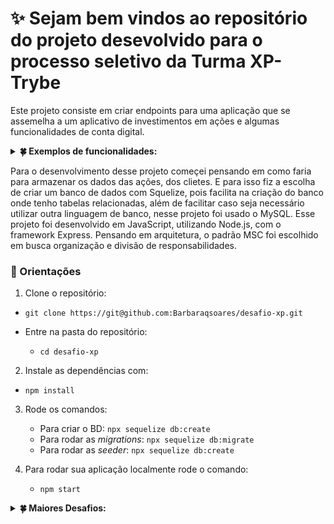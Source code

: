 # ✨ Sejam bem vindos ao repositório do projeto desevolvido para o processo seletivo da Turma XP-Trybe

Este projeto consiste em criar endpoints para uma aplicação que se assemelha a um aplicativo de investimentos em ações e algumas funcionalidades de conta digital.

<details>
<summary><strong>🍀 Exemplos de funcionalidades:</strong></summary><br />

> - Fazer login `/login`
> - Criar uma conta `/conta`
> - Busca do saldo do cliente pelo seu código de identificação do cliente `/conta/:id`
> - Busca de ações pelo código de indentificação do cliente `/conta/ativos/:codCliente`
> - Realização de um saque `/conta/saque`
> - Realização de um depósito `/conta/deposito`
> - Comprar ações `/investimentos/comprar`
> - Vender ações `/investimentos/vender`
> - Busca de ações pelo código de indentificação da ação `/ativos/:codAtivo`
> - Listagem das ações com a quantidade de ações investidas `/ativos-investidos`
</details>

Para o desenvolvimento desse projeto começei pensando em como faria para armazenar os dados das ações, dos clietes. E para isso fiz a escolha de criar um banco de dados com Squelize, pois facilita na criação do banco onde tenho tabelas relacionadas, além de facilitar caso seja necessário utilizar outra linguagem de banco, nesse projeto foi usado o MySQL.
Esse projeto foi desenvolvido em JavaScript, utilizando Node.js, com o framework Express. Pensando em arquitetura, o padrão MSC foi escolhido em busca organização e divisão de responsabilidades.

### 🔎 Orientações

1. Clone o repositório:

- `git clone https://git@github.com:Barbaraqsoares/desafio-xp.git`

- Entre na pasta do repositório:
  - `cd desafio-xp`
  

2. Instale as dependências com:

  -  `npm install`

3. Rode os comandos:
   - Para criar o BD: `npx sequelize db:create`
   - Para rodar as *migrations*: `npx sequelize db:migrate`
   - Para rodar as *seeder*: `npx sequelize db:create`

4. Para rodar sua aplicação localmente rode o comando:
   - `npm start`

<details>
<summary><strong>🍀 Maiores Desafios:</strong></summary><br />

   - O desafio começou em como guardaria meus dados, como simularia um **DB**. Tenho que criar um fictício ou uso o módulo **fs** do node? Ainda em relação aos dados, depois de escolher criar um **DB**, o desafio se apresentou ao pensar em como seriam os relacionamentos das tabelas.
   - Também encontrei desafios ao criar as rotas para compra e venda de ações, mas pesquisando encontrei uma forma muito boa de fazer isso, utilizando as <strong>[*transaction*]</strong>, elas permitem executar uma sequência de operações de forma a garantir a integridade dos dados. Para esse caso foi perfeito pois, o valor do saldo do cliente e a quantidade de ações disponíveis teriam que mudar ao mesmo tempo, juntas. Não poderia descontar o saldo do cliente sem garantir que as outras operações também tivem cocluidas com êxito.
   - Outro ponto foi retornar a lista de ações com a quantidade já investida em cada ação. Para isso foi utilizado dois métodos do sequelize <strong>*sequelize.fn*</strong> e <strong>*sequelize.col*</strong>, isso permitiu fazer a soma das qauntidades de ações que já tinham sido compradas, mas estava em outra tabela, <strong>`Carteiras`</strong>, que continha o idCliente, idAtivo e a qntAcao (quantidade de ação que o cliente comprou)
   - Um desafio que eu não imaginei que seria foi o swagger, eu não consegui fazer com que ele ficasse resondinho, isso me frunstou muito porque eu imaginei que estava indo bem ao iniciar

</details>

